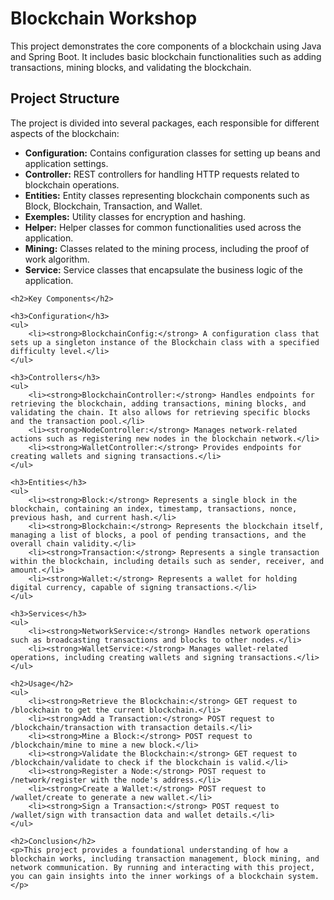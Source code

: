 <!DOCTYPE html>
<html lang="en">
<head>
    <meta charset="UTF-8">
    <meta name="viewport" content="width=device-width, initial-scale=1.0">
    <title>Blockchain Workshop</title>
</head>
<body>
    <h1>Blockchain Workshop</h1>
    <p>This project demonstrates the core components of a blockchain using Java and Spring Boot. It includes basic blockchain functionalities such as adding transactions, mining blocks, and validating the blockchain.</p>
    <h2>Project Structure</h2>
    <p>The project is divided into several packages, each responsible for different aspects of the blockchain:</p>
    <ul>
        <li><strong>Configuration:</strong> Contains configuration classes for setting up beans and application settings.</li>
        <li><strong>Controller:</strong> REST controllers for handling HTTP requests related to blockchain operations.</li>
        <li><strong>Entities:</strong> Entity classes representing blockchain components such as Block, Blockchain, Transaction, and Wallet.</li>
        <li><strong>Exemples:</strong> Utility classes for encryption and hashing.</li>
        <li><strong>Helper:</strong> Helper classes for common functionalities used across the application.</li>
        <li><strong>Mining:</strong> Classes related to the mining process, including the proof of work algorithm.</li>
        <li><strong>Service:</strong> Service classes that encapsulate the business logic of the application.</li>
    </ul>

    <h2>Key Components</h2>

    <h3>Configuration</h3>
    <ul>
        <li><strong>BlockchainConfig:</strong> A configuration class that sets up a singleton instance of the Blockchain class with a specified difficulty level.</li>
    </ul>

    <h3>Controllers</h3>
    <ul>
        <li><strong>BlockchainController:</strong> Handles endpoints for retrieving the blockchain, adding transactions, mining blocks, and validating the chain. It also allows for retrieving specific blocks and the transaction pool.</li>
        <li><strong>NodeController:</strong> Manages network-related actions such as registering new nodes in the blockchain network.</li>
        <li><strong>WalletController:</strong> Provides endpoints for creating wallets and signing transactions.</li>
    </ul>

    <h3>Entities</h3>
    <ul>
        <li><strong>Block:</strong> Represents a single block in the blockchain, containing an index, timestamp, transactions, nonce, previous hash, and current hash.</li>
        <li><strong>Blockchain:</strong> Represents the blockchain itself, managing a list of blocks, a pool of pending transactions, and the overall chain validity.</li>
        <li><strong>Transaction:</strong> Represents a single transaction within the blockchain, including details such as sender, receiver, and amount.</li>
        <li><strong>Wallet:</strong> Represents a wallet for holding digital currency, capable of signing transactions.</li>
    </ul>

    <h3>Services</h3>
    <ul>
        <li><strong>NetworkService:</strong> Handles network operations such as broadcasting transactions and blocks to other nodes.</li>
        <li><strong>WalletService:</strong> Manages wallet-related operations, including creating wallets and signing transactions.</li>
    </ul>

    <h2>Usage</h2>
    <ul>
        <li><strong>Retrieve the Blockchain:</strong> GET request to /blockchain to get the current blockchain.</li>
        <li><strong>Add a Transaction:</strong> POST request to /blockchain/transaction with transaction details.</li>
        <li><strong>Mine a Block:</strong> POST request to /blockchain/mine to mine a new block.</li>
        <li><strong>Validate the Blockchain:</strong> GET request to /blockchain/validate to check if the blockchain is valid.</li>
        <li><strong>Register a Node:</strong> POST request to /network/register with the node's address.</li>
        <li><strong>Create a Wallet:</strong> POST request to /wallet/create to generate a new wallet.</li>
        <li><strong>Sign a Transaction:</strong> POST request to /wallet/sign with transaction data and wallet details.</li>
    </ul>

    <h2>Conclusion</h2>
    <p>This project provides a foundational understanding of how a blockchain works, including transaction management, block mining, and network communication. By running and interacting with this project, you can gain insights into the inner workings of a blockchain system.</p>
</body>
</html>
